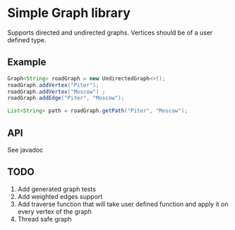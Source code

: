 # Simple Graph library

Supports directed and undirected graphs.
Vertices should be of a user defined type.
 

## Example
```java
Graph<String> roadGraph = new UndirectedGraph<>();
roadGraph.addVertex("Piter");
roadGraph.addVertex("Moscow") ;
roadGraph.addEdge("Piter", "Moscow");

List<String> path = roadGraph.getPath("Piter", "Moscow"); 
```
## API
See javadoc

## TODO
1. Add generated graph tests
1. Add weighted edges support
1. Add traverse function that will take user defined function and apply it on every vertex of the graph
1. Thread safe graph

